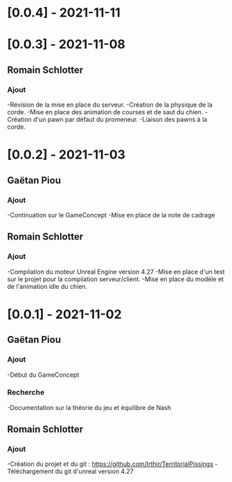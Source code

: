 # [0.0.4] - 2021-11-11

# [0.0.3] - 2021-11-08

## Romain Schlotter
### Ajout
-Révision de la mise en place du serveur.
-Création de la physique de la corde.
-Mise en place des animation de courses et de saut du chien.
-Création d'un pawn par défaut du promeneur.
-Liaison des pawns à la corde.

# [0.0.2] - 2021-11-03

## Gaëtan Piou
### Ajout
-Continuation sur le GameConcept
-Mise en place de la note de cadrage

## Romain Schlotter
### Ajout
-Compilation du moteur Unreal Engine version 4.27
-Mise en place d'un test sur le projet pour la compilation serveur/client.
-Mise en place du modèle et de l'animation idle du chien.

# [0.0.1] - 2021-11-02

## Gaëtan Piou
### Ajout
-Début du GameConcept
### Recherche
-Documentation sur la théorie du jeu et équilibre de Nash

## Romain Schlotter
### Ajout
-Création du projet et du git : https://github.com/Irthir/TerritorialPissings
-Téléchargement du git d'unreal version 4.27